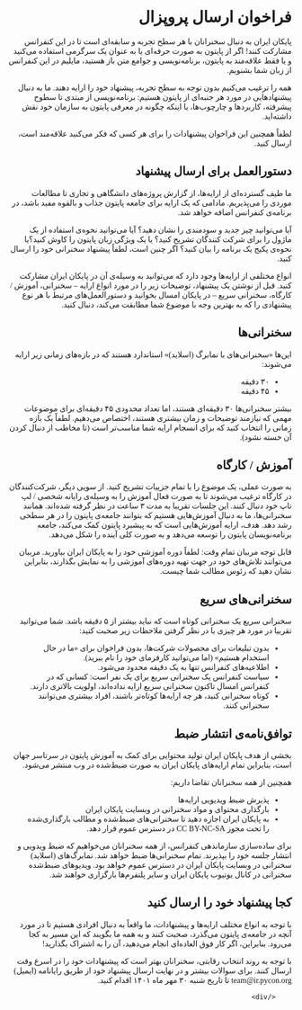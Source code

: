 <div style="direction: rtl; text-align: right;">
          <h1 id="فراخوان-ارسال-پروپزال">فراخوان ارسال پروپزال</h1>
<p>پایکان ایران به دنبال سخنرانان با هر سطح تجربه و سابقه‌ای است تا در این کنفرانس مشارکت کنند! اگر از پایتون به صورت حرفه‌ای یا به عنوان یک سرگرمی استفاده می‌کنید و یا فقط علاقه‌مند به پایتون، برنامه‌نویسی و جوامع متن باز هستید، مایلیم در این کنفرانس از زبان شما بشنویم.</p>

<p>همه را ترغیب می‌کنیم بدون توجه به سطح تجربه، پیشنهاد خود را ارایه دهند. ما به دنبال پیشنهادهایی در مورد هر جنبه‌ای از پایتون هستیم: برنامه‌نویسی از مبتدی تا سطوح پیشرفته، کاربردها و چارچوب‌ها، یا اینکه چگونه در معرفی پایتون به سازمان خود نقش داشته‌اید.</p>

<p>لطفاً همچنین این فراخوان پیشنهادات را برای هر کسی که فکر می‌کنید علاقه‌مند است، ارسال کنید.</p>

<h2 id="دستورالعمل-برای-ارسال-پیشنهاد">دستورالعمل برای ارسال پیشنهاد</h2>

<p>ما طیف گسترده‌ای از ارایه‌ها، از گزارش پروژه‌های دانشگاهی و تجاری تا مطالعات موردی را می‌پذیریم. مادامی که یک ارایه برای جامعه پایتون جذاب و بالقوه مفید باشد، در برنامه‌ی کنفرانس اضافه خواهد شد.</p>

<p>آیا می‌توانید چیز جدید و سودمندی را نشان دهید؟ آیا می‌توانید نحوه‌ی استفاده از یک ماژول را برای شرکت کنندگان تشریح کنید؟ یا یک ویژگی زبان پایتون را کاوش کنید؟یا نحوه‌ی پکیج یک برنامه را بیان کنید؟ اگر چنین است، لطفاً پیشنهاد سخنرانی خود را ارسال کنید.</p>

<p>انواع مختلفی از ارایه‌ها وجود دارد که می‌توانید به وسیله‌ی آن در پایکان ایران مشارکت کنید. قبل از نوشتن یک پیشنهاد، توضیحات زیر را در مورد انواع ارایه – سخنرانی، آموزش / کارگاه، سخنرانی سریع – در پایکان امسال بخوانید و دستورالعمل‌های مرتبط با هر نوع پیشنهادی را که به بهترین وجه با موضوع شما مطابقت می‌کند، دنبال کنید.</p>

<h2 id="سخنرانیها">سخنرانی‌ها</h2>

<p>این‌ها «سخنرانی‌های با نمابرگ (اسلاید)» استاندارد هستند که در بازه‌های زمانی زیر ارایه می‌شوند:</p>
<ul>
  <li>۳۰ دقیقه</li>
  <li>۴۵ دقیقه</li>
</ul>

<p>بیشتر سخنرانی‌ها ۳۰ دقیقه‌ای هستند، اما تعداد محدودی ۴۵ دقیقه‌ای برای موضوعات مهمی که نیازمند توضیحات و زمان بیشتری هستند، اختصاص می‌دهیم. لطفاً یک بازه زمانی را انتخاب کنید که برای انسجام ارایه شما مناسب‌تر است (تا مخاطب از دنبال کردن آن خسته نشود).</p>

<h2 id="آموزش--کارگاه">آموزش / کارگاه</h2>
<p>به صورت عملی، یک موضوع را با تمام جزییات تشریح کنید. از سویی دیگر، شرکت‌کنندگان در کارگاه ترغیب می‌شوند تا به صورت فعال آموزش را به وسیله‌ی رایانه شخصی / لپ تاپ خود دنبال کنند. این جلسات تقریبا به مدت ۳ ساعت در نظر گرفته شده‌اند. همانند سخنرانی‌ها، ما به دنبال آموزش‌هایی هستیم که بتوانند جامعه‌ی پایتون را در هر سطحی رشد دهد. هدف، ارایه آموزش‌هایی است که به پیشبرد پایتون کمک می‌کند، جامعه برنامه‌نویسان پایتون را توسعه می‌دهد و به صورت کلی آینده را شکل می‌دهد.</p>

<p>قابل توجه مربیان تمام وقت: لطفاً دوره آموزشی خود را به پایکان ایران بیاورید. مربیان می‌توانند تلاش‌های خود در جهت تهیه دوره‌های آموزشی را به نمایش بگذارند، بنابراین نشان دهید که رئوس مطالب شما چیست.</p>

<h2 id="سخنرانیهای-سریع">سخنرانی‌های سریع</h2>

<p>سخنرانی سریع یک سخنرانی کوتاه است که نباید بیشتر از ۵ دقیقه باشد. شما می‌توانید تقربیا در مورد هر چیزی با در نظر گرفتن ملاحظات زیر صحبت کنید:</p>

<ul>
  <li>بدون تبلیغات برای محصولات شرکت‌ها، بدون فراخوان برای «ما در حال استخدام هستیم» (اما می‌توانید کارفرمای خود را نام ببرید).</li>
  <li>اطلاعیه‌های کنفرانس تنها به یک دقیقه محدود می‌شود.</li>
  <li>سیاست کنفرانس یک سخنرانی سریع برای یک نفر است: کسانی که در کنفرانس امسال تاکنون سخنرانی سریع ارایه نداده‌اند، اولویت بالاتری دارند.</li>
  <li>کوتاه سخنرانی کنید، هر چه ارایه‌ها کوتاه‌تر باشند، افراد بیشتری می‌توانند سخنرانی کنند.</li>
</ul>

<h2 id="توافقنامهی-انتشار-ضبط">توافق‌نامه‌ی انتشار ضبط</h2>

<p>بخشی از هدف پایکان ایران تولید محتوایی برای کمک به آموزش پایتون در سرتاسر جهان است، بنابراین تمام ارایه‌های پایکان ایران به صورت ضبط‌شده در وب منتشر می‌شود.</p>

<p>همچنین از همه سخنرانان تقاضا داریم:</p>

<ul>
  <li>پذیرش ضبط ویدیویی ارایه‌ها</li>
  <li>بارگذاری محتوای و مواد سخنرانی در وبسایت پایکان ایران</li>
  <li>به پایکان ایران اجازه دهید تا سخنرانی‌های ضبط‌شده و مطالب بارگذاری‌شده را تحت مجوز CC BY-NC-SA در دسترس عموم قرار دهد.</li>
</ul>

<p>برای ساده‌سازی سازماندهی کنفرانس، از همه سخنرانان می‌خواهیم که ضبط ویدویی و انتشار جلسه خود را بپذیرند. تمام سخنرانی‌ها ضبط خواهد شد. نمابرگ‌های (اسلاید) سخنرانی در وبسایت پایکان ایران در دسترس عموم خواهد بود. ویدیوهای ضبط‌شده سخنرانی در کانال یوتیوب پایکان ایران و سایر پلتفرم‌ها بارگزاری خواهند شد.</p>

<h2 id="کجا-پیشنهاد-خود-را-ارسال-کنید">کجا پیشنهاد خود را ارسال کنید</h2>

<p>با توجه به انواع مختلف ارایه‌ها و پیشنهادات، ما واقعاً به دنبال افرادی هستیم تا در مورد آنچه در جامعه‌ی پایتون می‌گذرد، صحبت کنند و به همه ما بگویند که این مسیر به کجا می‌رود. بنابراین، اگر کار فوق العاده‌ای انجام می‌دهید، آن را به اشتراک بگذارید!</p>

<p>با توجه به روند انتخاب رقابتی، سخنرانان بهتر است که پیشنهادات خود را در اسرع وقت ارسال کنند. برای سوالات بیشتر و در نهایت ارسال پیشنهاد خود از طریق رایانامه (ایمیل) team@ir.pycon.org تا تاریخ شنبه ۳۰ مهر ماه ۱۴۰۱ اقدام کنید.</p>


        </div>

<div class="u-vskip-3"></div>


<style>
    h1, h2, h3, div, p {
          font-family: "futura-pt", Vazir;
          } 
</style>
          


<!-- 
# فراخوان ارسال پروپزال 
پایکان ایران به دنبال سخنرانان با هر سطح تجربه و سابقه‌ای است تا در این کنفرانس مشارکت کنند! اگر از پایتون به صورت حرفه‌ای یا به عنوان یک سرگرمی استفاده می‌کنید و یا فقط علاقه‌مند به پایتون، برنامه‌نویسی و جوامع متن باز هستید، مایلیم در این کنفرانس از زبان شما بشنویم.

همه را ترغیب می‌کنیم بدون توجه به سطح تجربه، پیشنهاد خود را ارایه دهند. ما به دنبال پیشنهادهایی در مورد هر جنبه‌ای از پایتون هستیم: برنامه‌نویسی از مبتدی تا سطوح پیشرفته، کاربردها و چارچوب‌ها، یا اینکه چگونه در معرفی پایتون به سازمان خود نقش داشته‌اید.

لطفاً همچنین این فراخوان پیشنهادات را برای هر کسی که فکر می‌کنید علاقه‌مند است، ارسال کنید.

## دستورالعمل برای ارسال پیشنهاد

ما طیف گسترده‌ای از ارایه‌ها، از گزارش پروژه‌های دانشگاهی و تجاری تا مطالعات موردی را می‌پذیریم. مادامی که یک ارایه برای جامعه پایتون جذاب و بالقوه مفید باشد، در برنامه‌ی کنفرانس اضافه خواهد شد.

آیا می‌توانید چیز جدید و سودمندی را نشان دهید؟ آیا می‌توانید نحوه‌ی استفاده از یک ماژول را برای شرکت کنندگان تشریح کنید؟ یا یک ویژگی زبان پایتون را کاوش کنید؟یا نحوه‌ی پکیج یک برنامه را بیان کنید؟ اگر چنین است، لطفاً پیشنهاد سخنرانی خود را ارسال کنید.

انواع مختلفی از ارایه‌ها وجود دارد که می‌توانید به وسیله‌ی آن در پایکان ایران مشارکت کنید. قبل از نوشتن یک پیشنهاد، توضیحات زیر را در مورد انواع ارایه – سخنرانی، آموزش / کارگاه، سخنرانی سریع – در پایکان امسال بخوانید و دستورالعمل‌های مرتبط با هر نوع پیشنهادی را که به بهترین وجه با موضوع شما مطابقت می‌کند، دنبال کنید.

## سخنرانی‌ها

این‌ها «سخنرانی‌های با نمابرگ (اسلاید)» استاندارد هستند که در بازه‌های زمانی زیر ارایه می‌شوند:
* ۳۰ دقیقه
* ۴۵ دقیقه

بیشتر سخنرانی‌ها ۳۰ دقیقه‌ای هستند، اما تعداد محدودی ۴۵ دقیقه‌ای برای موضوعات مهمی که نیازمند توضیحات و زمان بیشتری هستند، اختصاص می‌دهیم. لطفاً یک بازه زمانی را انتخاب کنید که برای انسجام ارایه شما مناسب‌تر است (تا مخاطب از دنبال کردن آن خسته نشود).

## آموزش / کارگاه
به صورت عملی، یک موضوع را با تمام جزییات تشریح کنید. از سویی دیگر، شرکت‌کنندگان در کارگاه ترغیب می‌شوند تا به صورت فعال آموزش را به وسیله‌ی رایانه شخصی / لپ تاپ خود دنبال کنند. این جلسات تقریبا به مدت ۳ ساعت در نظر گرفته شده‌اند. همانند سخنرانی‌ها، ما به دنبال آموزش‌هایی هستیم که بتوانند جامعه‌ی پایتون را در هر سطحی رشد دهد. هدف، ارایه آموزش‌هایی است که به پیشبرد پایتون کمک می‌کند، جامعه برنامه‌نویسان پایتون را توسعه می‌دهد و به صورت کلی آینده را شکل می‌دهد.

قابل توجه مربیان تمام وقت: لطفاً دوره آموزشی خود را به پایکان ایران بیاورید. مربیان می‌توانند تلاش‌های خود در جهت تهیه دوره‌های آموزشی را به نمایش بگذارند، بنابراین نشان دهید که رئوس مطالب شما چیست.

## سخنرانی‌های سریع

سخنرانی سریع یک سخنرانی کوتاه است که نباید بیشتر از ۵ دقیقه باشد. شما می‌توانید تقربیا در مورد هر چیزی با در نظر گرفتن ملاحظات زیر صحبت کنید:

* بدون تبلیغات برای محصولات شرکت‌ها، بدون فراخوان برای «ما در حال استخدام هستیم» (اما می‌توانید کارفرمای خود را نام ببرید).
* اطلاعیه‌های کنفرانس تنها به یک دقیقه محدود می‌شود.
* سیاست کنفرانس یک سخنرانی سریع برای یک نفر است: کسانی که در کنفرانس امسال تاکنون سخنرانی سریع ارایه نداده‌اند، اولویت بالاتری دارند.
* کوتاه سخنرانی کنید، هر چه ارایه‌ها کوتاه‌تر باشند، افراد بیشتری می‌توانند سخنرانی کنند.

## توافق‌نامه‌ی انتشار ضبط

بخشی از هدف پایکان ایران تولید محتوایی برای کمک به آموزش پایتون در سرتاسر جهان است، بنابراین تمام ارایه‌های پایکان ایران به صورت ضبط‌شده در وب منتشر می‌شود.

همچنین از همه سخنرانان تقاضا داریم:

* پذیرش ضبط ویدیویی ارایه‌ها
* بارگذاری محتوای و مواد سخنرانی در وبسایت پایکان ایران
* به پایکان ایران اجازه دهید تا سخنرانی‌های ضبط‌شده و مطالب بارگذاری‌شده را تحت مجوز CC BY-NC-SA در دسترس عموم قرار دهد.

برای ساده‌سازی سازماندهی کنفرانس، از همه سخنرانان می‌خواهیم که ضبط ویدویی و انتشار جلسه خود را بپذیرند. تمام سخنرانی‌ها ضبط خواهد شد. نمابرگ‌های (اسلاید) سخنرانی در وبسایت پایکان ایران در دسترس عموم خواهد بود. ویدیوهای ضبط‌شده سخنرانی در کانال یوتیوب پایکان ایران و سایر پلتفرم‌ها بارگزاری خواهند شد.

## کجا پیشنهاد خود را ارسال کنید

با توجه به انواع مختلف ارایه‌ها و پیشنهادات، ما واقعاً به دنبال افرادی هستیم تا در مورد آنچه در جامعه‌ی پایتون می‌گذرد، صحبت کنند و به همه ما بگویند که این مسیر به کجا می‌رود. بنابراین، اگر کار فوق العاده‌ای انجام می‌دهید، آن را به اشتراک بگذارید!

با توجه به روند انتخاب رقابتی، سخنرانان بهتر است که پیشنهادات خود را در اسرع وقت ارسال کنند. برای سوالات بیشتر و در نهایت ارسال پیشنهاد خود از طریق رایانامه (ایمیل) team@ir.pycon.org تا تاریخ شنبه ۳۰ مهر ماه ۱۴۰۱ اقدام کنید.

 -->
